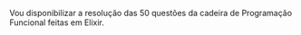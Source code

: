 Vou disponibilizar a resolução das 50 questões da cadeira de Programação Funcional feitas em Elixir.
